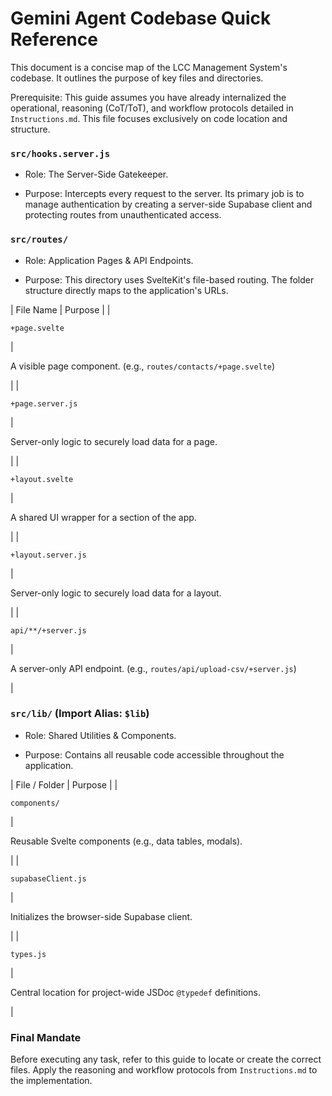 # Gemini Agent Codebase Quick Reference

This document is a concise map of the LCC Management System's codebase. It outlines the purpose of key files and directories.

Prerequisite: This guide assumes you have already internalized the operational, reasoning (CoT/ToT), and workflow protocols detailed in `Instructions.md`. This file focuses exclusively on code location and structure.

### `src/hooks.server.js`

- Role: The Server-Side Gatekeeper.

- Purpose: Intercepts every request to the server. Its primary job is to manage authentication by creating a server-side Supabase client and protecting routes from unauthenticated access.

### `src/routes/`

- Role: Application Pages & API Endpoints.

- Purpose: This directory uses SvelteKit's file-based routing. The folder structure directly maps to the application's URLs.

| File Name | Purpose |
|

`+page.svelte`

|

A visible page component. (e.g., `routes/contacts/+page.svelte`)

|
|

`+page.server.js`

|

Server-only logic to securely load data for a page.

|
|

`+layout.svelte`

|

A shared UI wrapper for a section of the app.

|
|

`+layout.server.js`

|

Server-only logic to securely load data for a layout.

|
|

`api/**/+server.js`

|

A server-only API endpoint. (e.g., `routes/api/upload-csv/+server.js`)

|

### `src/lib/` (Import Alias: `$lib`)

- Role: Shared Utilities & Components.

- Purpose: Contains all reusable code accessible throughout the application.

| File / Folder | Purpose |
|

`components/`

|

Reusable Svelte components (e.g., data tables, modals).

|
|

`supabaseClient.js`

|

Initializes the browser-side Supabase client.

|
|

`types.js`

|

Central location for project-wide JSDoc `@typedef` definitions.

|

### Final Mandate

Before executing any task, refer to this guide to locate or create the correct files. Apply the reasoning and workflow protocols from `Instructions.md` to the implementation.
